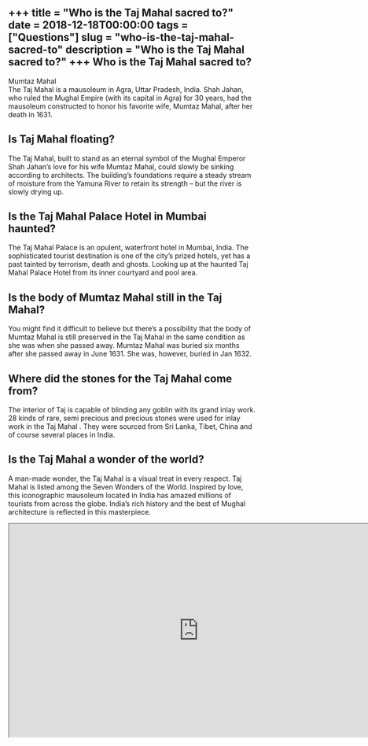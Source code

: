 +++
title = "Who is the Taj Mahal sacred to?"
date = 2018-12-18T00:00:00
tags = ["Questions"]
slug = "who-is-the-taj-mahal-sacred-to"
description = "Who is the Taj Mahal sacred to?"
+++
Who is the Taj Mahal sacred to?
-------------------------------

Mumtaz Mahal  
The Taj Mahal is a mausoleum in Agra, Uttar Pradesh, India. Shah Jahan, who ruled the Mughal Empire (with its capital in Agra) for 30 years, had the mausoleum constructed to honor his favorite wife, Mumtaz Mahal, after her death in 1631.

Is Taj Mahal floating?
----------------------

The Taj Mahal, built to stand as an eternal symbol of the Mughal Emperor Shah Jahan’s love for his wife Mumtaz Mahal, could slowly be sinking according to architects. The building’s foundations require a steady stream of moisture from the Yamuna River to retain its strength – but the river is slowly drying up.

Is the Taj Mahal Palace Hotel in Mumbai haunted?
------------------------------------------------

The Taj Mahal Palace is an opulent, waterfront hotel in Mumbai, India. The sophisticated tourist destination is one of the city’s prized hotels, yet has a past tainted by terrorism, death and ghosts. Looking up at the haunted Taj Mahal Palace Hotel from its inner courtyard and pool area.

Is the body of Mumtaz Mahal still in the Taj Mahal?
---------------------------------------------------

You might find it difficult to believe but there’s a possibility that the body of Mumtaz Mahal is still preserved in the Taj Mahal in the same condition as she was when she passed away. Mumtaz Mahal was buried six months after she passed away in June 1631. She was, however, buried in Jan 1632.

Where did the stones for the Taj Mahal come from?
-------------------------------------------------

The interior of Taj is capable of blinding any goblin with its grand inlay work. 28 kinds of rare, semi precious and precious stones were used for inlay work in the Taj Mahal . They were sourced from Sri Lanka, Tibet, China and of course several places in India.

Is the Taj Mahal a wonder of the world?
---------------------------------------

A man-made wonder, the Taj Mahal is a visual treat in every respect. Taj Mahal is listed among the Seven Wonders of the World. Inspired by love, this iconographic mausoleum located in India has amazed millions of tourists from across the globe. India’s rich history and the best of Mughal architecture is reflected in this masterpiece.

<iframe allow="accelerometer; autoplay; clipboard-write; encrypted-media; gyroscope; picture-in-picture" allowfullscreen="" class="__youtube_prefs__  epyt-is-override  no-lazyload" data-no-lazy="1" data-origheight="433" data-origwidth="770" data-skipgform_ajax_framebjll="" height="433" id="_ytid_36220" loading="lazy" src="https://www.youtube.com/embed/xfYnUaLpdc0?enablejsapi=1&autoplay=0&cc_load_policy=0&cc_lang_pref=&iv_load_policy=1&loop=0&modestbranding=0&rel=1&fs=1&playsinline=0&autohide=2&theme=dark&color=red&controls=1&" title="YouTube player" width="770"></iframe>